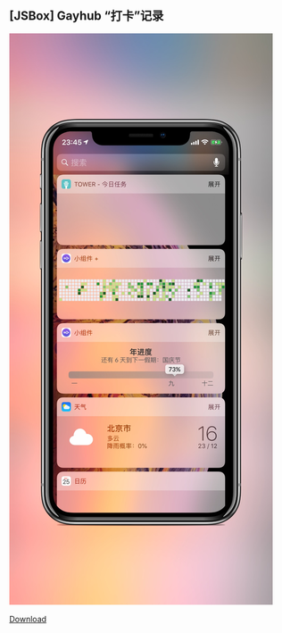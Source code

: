 ## [JSBox] Gayhub “打卡”记录

![](images/screenshot.png)

[Download](https://xteko.com/redir?name=jsbox-github-contri&icon=177&url=https://raw.githubusercontent.com/sunthx/jsbox-github-contri/1.0.0.0/.output/jsbox-github-contri.box)